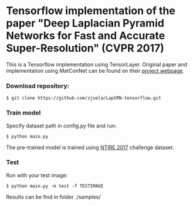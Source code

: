 # Tensorflow implementation of the paper "Deep Laplacian Pyramid Networks for Fast and Accurate Super-Resolution" (CVPR 2017)

This is a Tensorflow implementation using TensorLayer.
Original paper and implementation using MatConNet can be found on their [project webpage](http://vllab1.ucmerced.edu/~wlai24/LapSRN/).

### Download repository:

    $ git clone https://github.com/zjuela/LapSRN-tensorflow.git

### Train model
Specify dataset path in config.py file and run:

	$ python main.py

The pre-trained model is trained using [NTIRE 2017](http://www.vision.ee.ethz.ch/ntire17/) challenge dataset.

### Test
Run with your test image:

	$ python main.py -m test -f TESTIMAGE

Results can be find in folder ./samples/






